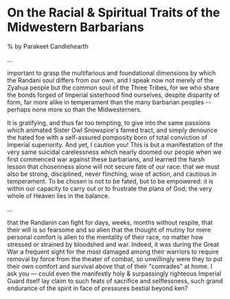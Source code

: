 # On the Racial & Spiritual Traits of the Midwestern Barbarians
% by Parakeet Candlehearth

...

important to grasp the multifarious and foundational dimensions by which the Randani soul differs from our own, and I speak now not merely of the Zyahua people but the common soul of the Three Tribes, for we who share the bonds forged of Imperial sisterhood find ourselves, despite disparity of form, far more alike in temperament than the many barbarian peoples -- perhaps none more so than the Midwesterners.

It is gratifying, and thus far too tempting, to give into the same passions which animated Sister Owl Snowspire's famed tract, and simply denounce the hated foe with a self-assured pomposity born of total conviction of Imperial superiority. And yet, I caution you! This is but a manifestation of the very same suicidal carelessness which nearly doomed our people when we first commenced war against these barbarians, and learned the harsh lesson that chosenness alone will not secure fate of our race: that we must also be strong, disciplined, never flinching, wise of action, and cautious in temperament. To be chosen is not to be fated, but to be empowered: it is within our capacity to carry out or to frustrate the plans of God; the very whole of Heaven lies in the balance.

...

that the Randanin can fight for days, weeks, months without respite, that their will is so fearsome and so alien that the thought of mutiny for mere personal comfort is alien to the mentality of their race, no matter how stressed or strained by bloodshed and war. Indeed, it was during the Great War a frequent sight for the most damaged among their warriors to require removal by force from the theater of combat, so unwillingly were they to put their own comfort and survival above that of their "comrades" at home. I ask you — could even the manifestly holy & surpassingly righteous Imperial Guard itself lay claim to such feats of sacrifice and selflessness, such grand endurance of the spirit in face of pressures bestial beyond ken?